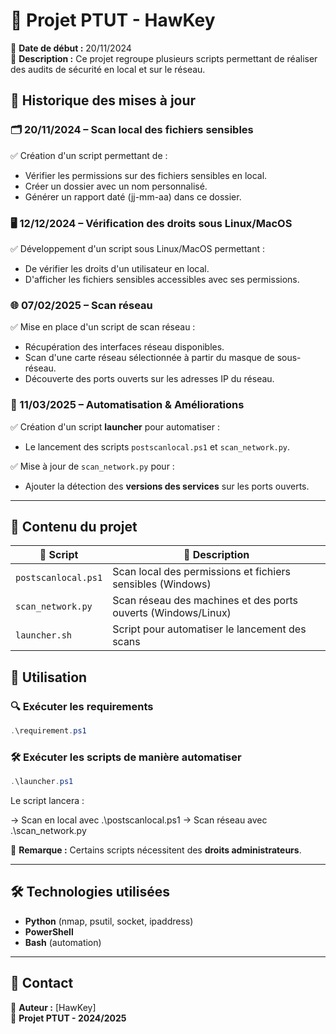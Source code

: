 # 🚀 Projet PTUT - HawKey 

📅 **Date de début :** 20/11/2024  
📌 **Description :** Ce projet regroupe plusieurs scripts permettant de réaliser des audits de sécurité en local et sur le réseau.

## 📌 Historique des mises à jour

### 🗂️ 20/11/2024 – Scan local des fichiers sensibles
✅ Création d'un script permettant de :
- Vérifier les permissions sur des fichiers sensibles en local.
- Créer un dossier avec un nom personnalisé.
- Générer un rapport daté (jj-mm-aa) dans ce dossier.

### 🖥️ 12/12/2024 – Vérification des droits sous Linux/MacOS
✅ Développement d'un script sous Linux/MacOS permettant :
- De vérifier les droits d'un utilisateur en local.
- D'afficher les fichiers sensibles accessibles avec ses permissions.

### 🌐 07/02/2025 – Scan réseau
✅ Mise en place d'un script de scan réseau :
- Récupération des interfaces réseau disponibles.
- Scan d'une carte réseau sélectionnée à partir du masque de sous-réseau.
- Découverte des ports ouverts sur les adresses IP du réseau.

### 🔄 11/03/2025 – Automatisation & Améliorations
✅ Création d'un script **launcher** pour automatiser :
- Le lancement des scripts `postscanlocal.ps1` et `scan_network.py`.

✅ Mise à jour de `scan_network.py` pour :
- Ajouter la détection des **versions des services** sur les ports ouverts.

---

## 📂 Contenu du projet
| 📜 Script | 📝 Description |
|-----------|--------------|
| `postscanlocal.ps1` | Scan local des permissions et fichiers sensibles (Windows) |
| `scan_network.py` | Scan réseau des machines et des ports ouverts (Windows/Linux) |
| `launcher.sh` | Script pour automatiser le lancement des scans |

## 🚀 Utilisation

### 🔍 **Exécuter les requirements**
```powershell
.\requirement.ps1
```
### 🛠 **Exécuter les scripts de manière automatiser**
```powershell
.\launcher.ps1
```
Le script lancera : 

-> Scan en local avec .\postscanlocal.ps1
-> Scan réseau avec .\scan_network.py

📌 **Remarque :** Certains scripts nécessitent des **droits administrateurs**.

---

## 🛠️ Technologies utilisées
- **Python** (nmap, psutil, socket, ipaddress)
- **PowerShell** 
- **Bash** (automation)

---

## 📧 Contact
📌 **Auteur :** [HawKey]  
📌 **Projet PTUT - 2024/2025**

